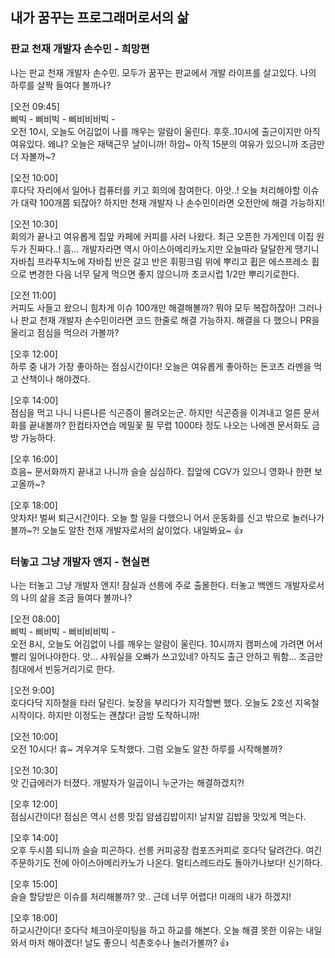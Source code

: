 ## 내가 꿈꾸는 프로그래머로서의 삶  

### 판교 천재 개발자 손수민 - 희망편
나는 판교 천재 개발자 손수민. 모두가 꿈꾸는 판교에서 개발 라이프를 살고있다. 나의 하루를 살짝 들여다 볼까나?  

[오전 09:45]  
삐빅 - 삐비빅 - 삐비비비빅 -  
오전 10시, 오늘도 어김없이 나를 깨우는 알람이 울린다. 후훗..10시에 출근이지만 아직 여유있다. 왜냐? 오늘은 재택근무 날이니까! 하암~ 아직 15분의 여유가 있으니까 조금만 더 자볼까~?  


[오전 10:00]  
후다닥 자리에서 일어나 컴퓨터를 키고 회의에 참여한다. 아앗..! 오늘 처리해야할 이슈가 대략 100개쯤 되잖아? 하지만 천재 개발자 나 손수민이라면 오전안에 해결 가능하지!  

[오전 10:30]  
회의가 끝나고 여유롭게 집앞 카페에 커피를 사러 나왔다. 최근 오픈한 가게인데 이집 원두가 진짜다..! 흠... 개발자라면 역시 아이스아메리카노지만 오늘따라 달달한게 땡기니 자바칩 프라푸치노에 자바칩 반은 갈고 반은 휘핑크림 위에 뿌리고 휩은 에스프레소 휩으로 변경한 다음 너무 달게 먹으면 좋지 않으니까 초코시럽 1/2만 뿌리기로한다.  

[오전 11:00]  
커피도 사들고 왔으니 힘차게 이슈 100개만 해결해볼까? 뭐야 모두 복잡하잖아! 그러나 나 판교 천재 개발자 손수민이라면 코드 한줄로 해결 가능하지.  해결을 다 했으니 PR을 올리고 점심을 먹으러 가볼까?  

[오후 12:00]  
하루 중 내가 가장 좋아하는 점심시간이다! 오늘은 여유롭게 좋아하는 돈코츠 라멘을 먹고 산책이나 해야겠다.  

[오후 14:00]  
점심을 먹고 나니 나른나른 식곤증이 몰려오는군. 하지만 식곤증을 이겨내고 얼른 문서화를 끝내볼까? 한컴타자연습 메밀꽃 필 무렵 1000타 정도 나오는 나에겐 문서화도 금방 가능하다.  

[오후 16:00]  
흐음~ 문서화까지 끝내고 나니까 슬슬 심심하다. 집앞에 CGV가 있으니 영화나 한편 보고올까~? 

[오후 18:00]  
앗차차! 벌써 퇴근시간이다. 오늘 할 일을 다했으니 어서 운동화를 신고 밖으로 놀러나가 볼까~?! 오늘도 알찬 천재 개발자로서의 삶이었다. 내일봐요~ 👍

### 터놓고 그냥 개발자 앤지 - 현실편  
나는 터놓고 그냥 개발자 앤지! 잠실과 선릉에 주로 출몰한다. 터놓고 백엔드 개발자로서의 나의 삶을 조금 들여다 볼까나?  

[오전 08:00]  
삐빅 - 삐비빅 - 삐비비비빅 -  
오전 8시, 오늘도 어김없이 나를 깨우는 알람이 울린다. 10시까지 캠퍼스에 가려면 어서 빨리 일어나야한다. 앗... 샤워실을 오빠가 쓰고있네? 아직도 출근 안하고 뭐함... 조금만 침대에서 빈둥거리기로 한다.  

[오전 9:00]  
호다다닥 지하철을 타러 달린다. 늦장을 부리다가 지각할뻔 했다. 오늘도 2호선 지옥철 시작이다. 하지만 이정도는 괜찮다! 금방 도착하니까!  

[오전 10:00]  
오전 10시다! 휴~ 겨우겨우 도착했다. 그럼 오늘도 알찬 하루를 시작해볼까?  

[오전 10:30]  
앗 긴급에러가 터졌다. 개발자가 일곱이니 누군가는 해결하겠지?!

[오후 12:00]  
점심시간이다! 점심은 역시 선릉 맛집 얌샘김밥이지! 날치알 김밥을 맛있게 먹는다.  

[오후 14:00]  
오후 두시쯤 되니까 슬슬 피곤하다. 선릉 커피공장 컴포즈커피로 호다닥 달려간다. 여긴 주문하기도 전에 아이스아메리카노가 나온다. 멀티스레드라도 돌아가나보다! 신기하다.

[오후 15:00]  
슬슬 할당받은 이슈를 처리해볼까? 앗.. 근데 너무 어렵다! 미래의 내가 하겠지! 

[오후 18:00]  
하교시간이다! 호다닥 체크아웃미팅을 하고 하교를 해본다. 오늘 해결 못한 이유는 내일 와서 마저 해야겠다! 날도 좋으니 석촌호수나 놀러가볼까? 👍